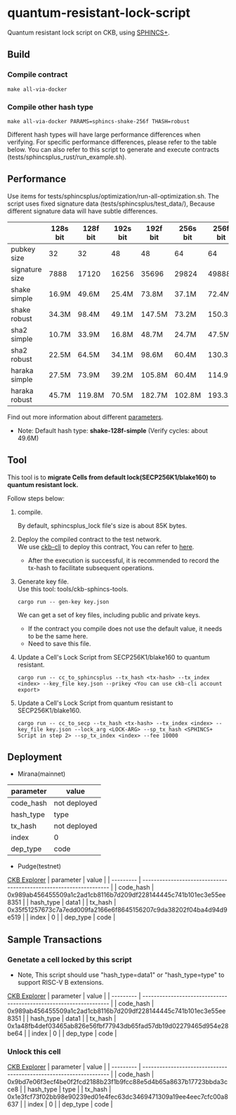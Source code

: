 # quantum-resistant-lock-script
Quantum resistant lock script on CKB, using [SPHINCS+](https://github.com/sphincs/sphincsplus).

## Build

### Compile contract
``` shell
make all-via-docker
```

### Compile other hash type
``` shell
make all-via-docker PARAMS=sphincs-shake-256f THASH=robust
```
Different hash types will have large performance differences when verifying. For specific performance differences, please refer to the table below. You can also refer to this script to generate and execute contracts (tests/sphincsplus_rust/run_example.sh).


## Performance
Use items for tests/sphincsplus/optimization/run-all-optimization.sh.
The script uses fixed signature data (tests/sphincsplus/test_data/), Because different signature data will have subtle differences.

|               |  128s bit  |  128f bit  |  192s bit  |  192f bit  |  256s bit  |  256f bit  |
| ------------- | ---------- | ---------- | ---------- | ---------- | ---------- | ---------- |
|   pubkey size |       32   |       32   |       48   |       48   |       64   |       64   |
|signature size |     7888   |    17120   |    16256   |    35696   |    29824   |    49888   |
|  shake simple |    16.9M   |    49.6M   |    25.4M   |    73.8M   |    37.1M   |    72.4M   |
|  shake robust |    34.3M   |    98.4M   |    49.1M   |   147.5M   |    73.2M   |   150.3M   |
|   sha2 simple |    10.7M   |    33.9M   |    16.8M   |    48.7M   |    24.7M   |    47.5M   |
|   sha2 robust |    22.5M   |    64.5M   |    34.1M   |    98.6M   |    60.4M   |   130.3M   |
| haraka simple |    27.5M   |    73.9M   |    39.2M   |   105.8M   |    60.4M   |   114.9M   |
| haraka robust |    45.7M   |   119.8M   |    70.5M   |   182.7M   |   102.8M   |   193.3M   |

Find out more information about different [parameters](https://github.com/sphincs/sphincsplus#parameters).

* Note: Default hash type: **shake-128f-simple** (Verify cycles: about 49.6M)

## Tool
This tool is to **migrate Cells from default lock(SECP256K1/blake160) to quantum resistant lock.**

Follow steps below:

1. compile.

   By default, sphincsplus_lock file's size is about 85K bytes.
2. Deploy the compiled contract to the test network.
   </br>
   We use [ckb-cli](https://github.com/nervosnetwork/ckb-cli) to deploy this contract, You can refer to [here](https://github.com/nervosnetwork/ckb-cli/wiki/Handle-Complex-Transaction#a-demo).
   * After the execution is successful, it is recommended to record the tx-hash to facilitate subsequent operations.
3. Generate key file.
   </br>
   Use this tool: tools/ckb-sphincs-tools.
   ``` shell
   cargo run -- gen-key key.json
   ```
   We can get a set of key files, including public and private keys.
   * If the contract you compile does not use the default value, it needs to be the same here.
   * Need to save this file.
4. Update a Cell's Lock Script from SECP256K1/blake160 to quantum resistant.
   ``` shell
   cargo run -- cc_to_sphincsplus --tx_hash <tx-hash> --tx_index <index> --key_file key.json --prikey <You can use ckb-cli account export>
   ```
5. Update a Cell's Lock Script from quantum resistant to SECP256K1/blake160.
   ``` shell
   cargo run -- cc_to_secp --tx_hash <tx-hash> --tx_index <index> --key_file key.json --lock_arg <LOCK-ARG> --sp_tx_hash <SPHINCS+ Script in step 2> --sp_tx_index <index> --fee 10000
   ```

## Deployment

* Mirana(mainnet)

| parameter | value        |
| --------- | ------------ |
| code_hash | not deployed |
| hash_type | type         |
| tx_hash   | not deployed |
| index     | 0            |
| dep_type  | code         |

* Pudge(testnet)

[CKB Explorer](https://pudge.explorer.nervos.org/transaction/0x35f51257673c7a7edd009fa2166e6f8645156207c9da38202f04ba4d94d9e519)
| parameter | value                                                              |
| --------- | ------------------------------------------------------------------ |
| code_hash | 0x989ab456455509a1c2ad1cb8116b7d209df228144445c741b101ec3e55ee8351 |
| hash_type | data1                                                               |
| tx_hash   | 0x35f51257673c7a7edd009fa2166e6f8645156207c9da38202f04ba4d94d9e519 |
| index     | 0                                                                  |
| dep_type  | code                                                               |

## Sample Transactions

### Genetate a cell locked by this script
* Note, This script should use "hash_type=data1" or "hash_type=type" to support RISC-V B extensions.

[CKB Explorer](https://pudge.explorer.nervos.org/transaction/0x1a48fb4def03465ab826e56fbf77943db65fad57db19d02279465d954e28be64)
| parameter | value                                                              |
| --------- | ------------------------------------------------------------------ |
| code_hash | 0x989ab456455509a1c2ad1cb8116b7d209df228144445c741b101ec3e55ee8351 |
| hash_type | data1                                                              |
| tx_hash   | 0x1a48fb4def03465ab826e56fbf77943db65fad57db19d02279465d954e28be64 |
| index     | 0                                                                  |
| dep_type  | code                                                               |

### Unlock this cell

[CKB Explorer](https://pudge.explorer.nervos.org/transaction/0x1e3fcf73f02bb98e90239ed01e4fec63dc3469471309a19ee4eec7cfc00a8637)
| parameter | value                                                              |
| --------- | ------------------------------------------------------------------ |
| code_hash | 0x9bd7e06f3ecf4be0f2fcd2188b23f1b9fcc88e5d4b65a8637b17723bbda3cce8 |
| hash_type | type                                                               |
| tx_hash   | 0x1e3fcf73f02bb98e90239ed01e4fec63dc3469471309a19ee4eec7cfc00a8637 |
| index     | 0                                                                  |
| dep_type  | code                                                               |
